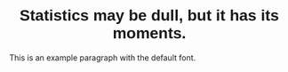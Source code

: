 <!DOCTYPE html>
<html lang="en">
<head>
    <meta charset="UTF-8">
    <meta name="viewport" content="width=device-width, initial-scale=1.0">
    <title>Custom Font for Heading</title>
    <style>
        h1 {
            font-family: 'YourFont', sans-serif; /* Replace 'YourFont' with the desired font name */
        }
    </style>
</head>
<body>

<h1 align="center">Statistics may be dull, but it has its moments.</h1>

<p>This is an example paragraph with the default font.</p>

</body>
</html>
                                      

<!--
**anii21/anii21** is a ✨ _special_ ✨ repository because its `README.md` (this file) appears on your GitHub profile.
I'm an undergrad student at IIT Madras with a passion for mathematics and exploring and strengthening my skills in the field of Data Science.
-->
